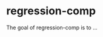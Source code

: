 
# regression-comp

<!-- badges: start -->
<!-- badges: end -->

The goal of regression-comp is to ...

